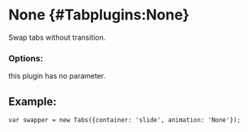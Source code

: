 None {#Tabplugins:None}
============

Swap tabs without transition.

### Options:

this plugin has no parameter.
	
## Example:

	
	var swapper = new Tabs({container: 'slide', animation: 'None'});